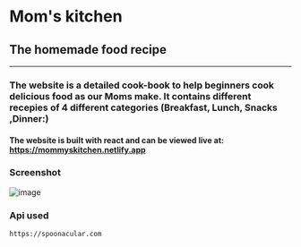 # Mom's kitchen
## The homemade food recipe

<hr />

### The website is a detailed cook-book to help beginners cook delicious food as our Moms make. It contains different recepies of 4 different categories (Breakfast, Lunch, Snacks ,Dinner:)
#### The website is built with react and can be viewed live at: https://mommyskitchen.netlify.app

### Screenshot
![image](https://github.com/Saurabhparshar/mummysrecipe/blob/main/public/media/newkitchen.jpg)

### Api used
  ``` https://spoonacular.com ```
